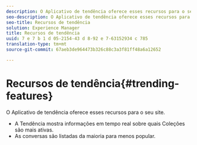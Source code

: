 ```yaml
---
description: O Aplicativo de tendência oferece esses recursos para o seu site.
seo-description: O Aplicativo de tendência oferece esses recursos para o seu site.
seo-title: Recursos de tendência
solution: Experience Manager
title: Recursos de tendência
uuid: 7 e 7 b 1 d 05-2154-43 d 8-92 e 7-63152934 c 785
translation-type: tm+mt
source-git-commit: 67aeb3de964473b326c88c3a3f81ff48a6a12652

---
```



# Recursos de tendência{#trending-features}

O Aplicativo de tendência oferece esses recursos para o seu site.



* A Tendência mostra informações em tempo real sobre quais Coleções são mais ativas.
* As conversas são listadas da maioria para menos popular.

